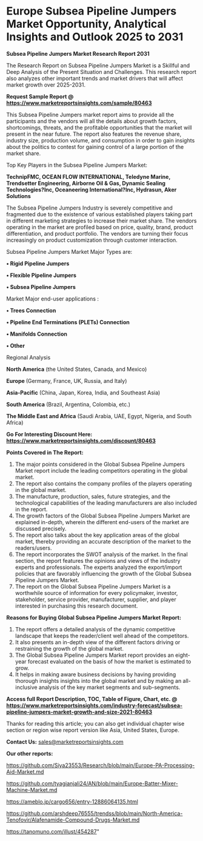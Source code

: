 # Europe Subsea Pipeline Jumpers Market Opportunity, Analytical Insights and Outlook 2025 to 2031

<strong>Subsea Pipeline Jumpers Market Research Report 2031</strong>

The Research Report on Subsea Pipeline Jumpers Market is a Skillful and Deep Analysis of the Present Situation and Challenges. This research report also analyzes other important trends and market drivers that will affect market growth over 2025-2031.

<strong>Request Sample Report @ <a href=https://www.marketreportsinsights.com/sample/80463>https://www.marketreportsinsights.com/sample/80463</a></strong>

This Subsea Pipeline Jumpers market report aims to provide all the participants and the vendors will all the details about growth factors, shortcomings, threats, and the profitable opportunities that the market will present in the near future. The report also features the revenue share, industry size, production volume, and consumption in order to gain insights about the politics to contest for gaining control of a large portion of the market share.

Top Key Players in the Subsea Pipeline Jumpers Market:

<strong>TechnipFMC, OCEAN FLOW INTERNATIONAL, Teledyne Marine, Trendsetter Engineering, Airborne Oil & Gas, Dynamic Sealing Technologies?Inc, Oceaneering International?Inc, Hydrasun, Aker Solutions</strong>

The Subsea Pipeline Jumpers Industry is severely competitive and fragmented due to the existence of various established players taking part in different marketing strategies to increase their market share. The vendors operating in the market are profiled based on price, quality, brand, product differentiation, and product portfolio. The vendors are turning their focus increasingly on product customization through customer interaction.

Subsea Pipeline Jumpers Market Major Types are:

<strong>• Rigid Pipeline Jumpers

• Flexible Pipeline Jumpers

• Subsea Pipeline Jumpers</strong>

Market Major end-user applications :

<strong>• Trees Connection

• Pipeline End Terminations (PLETs) Connection

• Manifolds Connection

• Other</strong>

Regional Analysis

</u><strong><b>North America</b></strong> (the United States, Canada, and Mexico)

<strong><b>Europe </b></strong>(Germany, France, UK, Russia, and Italy)

<strong><b>Asia-Pacific</b></strong> (China, Japan, Korea, India, and Southeast Asia)

<strong><b>South America</b></strong> (Brazil, Argentina, Colombia, etc.)

<strong><b>The Middle East and Africa</b></strong> (Saudi Arabia, UAE, Egypt, Nigeria, and South Africa)

<strong>Go For Interesting Discount Here: <a href=https://www.marketreportsinsights.com/discount/80463>https://www.marketreportsinsights.com/discount/80463</a></strong>

<strong>Points Covered in The Report:</strong>
<ol>
  <li>The major points considered in the Global Subsea Pipeline Jumpers Market report include the leading competitors operating in the global market.</li>
  <li>The report also contains the company profiles of the players operating in the global market.</li>
  <li>The manufacture, production, sales, future strategies, and the technological capabilities of the leading manufacturers are also included in the report.</li>
  <li>The growth factors of the Global Subsea Pipeline Jumpers Market are explained in-depth, wherein the different end-users of the market are discussed precisely.</li>
  <li>The report also talks about the key application areas of the global market, thereby providing an accurate description of the market to the readers/users.</li>
  <li>The report incorporates the SWOT analysis of the market. In the final section, the report features the opinions and views of the industry experts and professionals. The experts analyzed the export/import policies that are favorably influencing the growth of the Global Subsea Pipeline Jumpers Market.</li>
  <li>The report on the Global Subsea Pipeline Jumpers Market is a worthwhile source of information for every policymaker, investor, stakeholder, service provider, manufacturer, supplier, and player interested in purchasing this research document.</li>
</ol>
<strong>Reasons for Buying Global Subsea Pipeline Jumpers Market Report:</strong>

<ol>
  <li>The report offers a detailed analysis of the dynamic competitive landscape that keeps the reader/client well ahead of the competitors.</li>
  <li>It also presents an in-depth view of the different factors driving or restraining the growth of the global market.</li>
  <li>The Global Subsea Pipeline Jumpers Market report provides an eight-year forecast evaluated on the basis of how the market is estimated to grow.</li>
  <li>It helps in making aware business decisions by having providing thorough insights insights into the global market and by making an all-inclusive analysis of the key market segments and sub-segments.</li>
</ol>
<strong>Access full Report Description, TOC, Table of Figure, Chart, etc. @ <a href=https://www.marketreportsinsights.com/industry-forecast/subsea-pipeline-jumpers-market-growth-and-size-2021-80463>https://www.marketreportsinsights.com/industry-forecast/subsea-pipeline-jumpers-market-growth-and-size-2021-80463</a></strong>


Thanks for reading this article; you can also get individual chapter wise section or region wise report version like Asia, United States, Europe.

<strong>Contact Us:</strong>
sales@marketreportsinsights.com

<strong>Our other reports:</strong>

<a href=https://github.com/Siya23553/Research/blob/main/Europe-PA-Processing-Aid-Market.md>https://github.com/Siya23553/Research/blob/main/Europe-PA-Processing-Aid-Market.md</a>

<a href=https://github.com/tyagianjali24/AN/blob/main/Europe-Batter-Mixer-Machine-Market.md>https://github.com/tyagianjali24/AN/blob/main/Europe-Batter-Mixer-Machine-Market.md</a>

<a href=https://ameblo.jp/cargo656/entry-12886064135.html>https://ameblo.jp/cargo656/entry-12886064135.html</a>

<a href=https://github.com/arshdeep76555/trendss/blob/main/North-America-Tenofovir/Alafenamide-Compound-Drugs-Market.md>https://github.com/arshdeep76555/trendss/blob/main/North-America-Tenofovir/Alafenamide-Compound-Drugs-Market.md</a>

<a href=https://tanomuno.com/illust/454287>https://tanomuno.com/illust/454287</a>"

